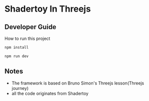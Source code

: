 # Shadertoy In Threejs

## Developer Guide
How to run this project

```sh
npm install

npm run dev
```

## Notes
* The framework is based on Bruno Simon's Threejs lesson(Threejs journey)
* all the code originates from Shadertoy